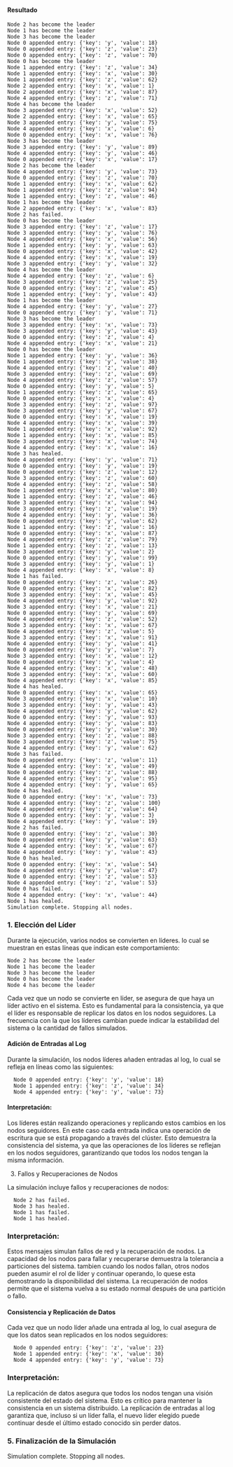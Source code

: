 #### Resultado
  
    Node 2 has become the leader
    Node 1 has become the leader
    Node 3 has become the leader
    Node 0 appended entry: {'key': 'y', 'value': 18}
    Node 0 appended entry: {'key': 'z', 'value': 23}
    Node 0 appended entry: {'key': 'z', 'value': 70}
    Node 0 has become the leader
    Node 1 appended entry: {'key': 'z', 'value': 34}
    Node 1 appended entry: {'key': 'x', 'value': 30}
    Node 1 appended entry: {'key': 'z', 'value': 62}
    Node 2 appended entry: {'key': 'x', 'value': 1}
    Node 2 appended entry: {'key': 'x', 'value': 87}
    Node 4 appended entry: {'key': 'z', 'value': 71}
    Node 4 has become the leader
    Node 3 appended entry: {'key': 'x', 'value': 52}
    Node 2 appended entry: {'key': 'x', 'value': 65}
    Node 3 appended entry: {'key': 'y', 'value': 75}
    Node 4 appended entry: {'key': 'x', 'value': 6}
    Node 0 appended entry: {'key': 'x', 'value': 76}
    Node 3 has become the leader
    Node 3 appended entry: {'key': 'y', 'value': 89}
    Node 4 appended entry: {'key': 'y', 'value': 46}
    Node 0 appended entry: {'key': 'x', 'value': 17}
    Node 2 has become the leader
    Node 4 appended entry: {'key': 'y', 'value': 73}
    Node 0 appended entry: {'key': 'z', 'value': 70}
    Node 1 appended entry: {'key': 'x', 'value': 62}
    Node 1 appended entry: {'key': 'z', 'value': 94}
    Node 1 appended entry: {'key': 'z', 'value': 46}
    Node 1 has become the leader
    Node 2 appended entry: {'key': 'x', 'value': 83}
    Node 2 has failed.
    Node 0 has become the leader
    Node 3 appended entry: {'key': 'z', 'value': 17}
    Node 3 appended entry: {'key': 'y', 'value': 76}
    Node 4 appended entry: {'key': 'x', 'value': 56}
    Node 1 appended entry: {'key': 'y', 'value': 63}
    Node 0 appended entry: {'key': 'x', 'value': 42}
    Node 4 appended entry: {'key': 'x', 'value': 19}
    Node 3 appended entry: {'key': 'y', 'value': 32}
    Node 4 has become the leader
    Node 4 appended entry: {'key': 'z', 'value': 6}
    Node 3 appended entry: {'key': 'z', 'value': 25}
    Node 0 appended entry: {'key': 'z', 'value': 45}
    Node 1 appended entry: {'key': 'y', 'value': 43}
    Node 1 has become the leader
    Node 4 appended entry: {'key': 'y', 'value': 27}
    Node 0 appended entry: {'key': 'y', 'value': 71}
    Node 3 has become the leader
    Node 3 appended entry: {'key': 'x', 'value': 73}
    Node 3 appended entry: {'key': 'y', 'value': 43}
    Node 0 appended entry: {'key': 'z', 'value': 4}
    Node 4 appended entry: {'key': 'x', 'value': 21}
    Node 0 has become the leader
    Node 1 appended entry: {'key': 'y', 'value': 36}
    Node 1 appended entry: {'key': 'y', 'value': 38}
    Node 4 appended entry: {'key': 'z', 'value': 40}
    Node 3 appended entry: {'key': 'z', 'value': 69}
    Node 4 appended entry: {'key': 'z', 'value': 57}
    Node 0 appended entry: {'key': 'y', 'value': 5}
    Node 1 appended entry: {'key': 'z', 'value': 65}
    Node 0 appended entry: {'key': 'x', 'value': 4}
    Node 3 appended entry: {'key': 'z', 'value': 97}
    Node 3 appended entry: {'key': 'y', 'value': 67}
    Node 0 appended entry: {'key': 'x', 'value': 19}
    Node 4 appended entry: {'key': 'x', 'value': 39}
    Node 1 appended entry: {'key': 'x', 'value': 92}
    Node 1 appended entry: {'key': 'x', 'value': 85}
    Node 3 appended entry: {'key': 'x', 'value': 74}
    Node 4 appended entry: {'key': 'x', 'value': 16}
    Node 3 has healed.
    Node 4 appended entry: {'key': 'y', 'value': 71}
    Node 0 appended entry: {'key': 'y', 'value': 19}
    Node 0 appended entry: {'key': 'z', 'value': 12}
    Node 3 appended entry: {'key': 'z', 'value': 60}
    Node 4 appended entry: {'key': 'z', 'value': 58}
    Node 1 appended entry: {'key': 'x', 'value': 80}
    Node 1 appended entry: {'key': 'z', 'value': 46}
    Node 3 appended entry: {'key': 'x', 'value': 94}
    Node 3 appended entry: {'key': 'z', 'value': 19}
    Node 4 appended entry: {'key': 'y', 'value': 36}
    Node 0 appended entry: {'key': 'y', 'value': 62}
    Node 1 appended entry: {'key': 'z', 'value': 16}
    Node 0 appended entry: {'key': 'x', 'value': 87}
    Node 4 appended entry: {'key': 'z', 'value': 79}
    Node 1 appended entry: {'key': 'z', 'value': 13}
    Node 3 appended entry: {'key': 'y', 'value': 2}
    Node 0 appended entry: {'key': 'y', 'value': 99}
    Node 3 appended entry: {'key': 'y', 'value': 1}
    Node 4 appended entry: {'key': 'x', 'value': 8}
    Node 1 has failed.
    Node 0 appended entry: {'key': 'z', 'value': 26}
    Node 0 appended entry: {'key': 'x', 'value': 82}
    Node 3 appended entry: {'key': 'x', 'value': 45}
    Node 4 appended entry: {'key': 'y', 'value': 92}
    Node 3 appended entry: {'key': 'x', 'value': 21}
    Node 0 appended entry: {'key': 'y', 'value': 69}
    Node 4 appended entry: {'key': 'z', 'value': 52}
    Node 3 appended entry: {'key': 'x', 'value': 67}
    Node 4 appended entry: {'key': 'z', 'value': 5}
    Node 3 appended entry: {'key': 'x', 'value': 91}
    Node 4 appended entry: {'key': 'y', 'value': 41}
    Node 0 appended entry: {'key': 'y', 'value': 7}
    Node 3 appended entry: {'key': 'x', 'value': 12}
    Node 0 appended entry: {'key': 'y', 'value': 4}
    Node 4 appended entry: {'key': 'x', 'value': 48}
    Node 3 appended entry: {'key': 'x', 'value': 60}
    Node 4 appended entry: {'key': 'x', 'value': 85}
    Node 4 has healed.
    Node 0 appended entry: {'key': 'x', 'value': 65}
    Node 3 appended entry: {'key': 'x', 'value': 10}
    Node 3 appended entry: {'key': 'y', 'value': 43}
    Node 4 appended entry: {'key': 'y', 'value': 62}
    Node 0 appended entry: {'key': 'y', 'value': 93}
    Node 4 appended entry: {'key': 'y', 'value': 83}
    Node 0 appended entry: {'key': 'y', 'value': 30}
    Node 3 appended entry: {'key': 'z', 'value': 88}
    Node 3 appended entry: {'key': 'z', 'value': 75}
    Node 4 appended entry: {'key': 'y', 'value': 62}
    Node 3 has failed.
    Node 0 appended entry: {'key': 'z', 'value': 11}
    Node 4 appended entry: {'key': 'x', 'value': 49}
    Node 0 appended entry: {'key': 'z', 'value': 88}
    Node 4 appended entry: {'key': 'y', 'value': 95}
    Node 4 appended entry: {'key': 'y', 'value': 65}
    Node 4 has healed.
    Node 0 appended entry: {'key': 'x', 'value': 73}
    Node 4 appended entry: {'key': 'z', 'value': 100}
    Node 4 appended entry: {'key': 'z', 'value': 64}
    Node 0 appended entry: {'key': 'y', 'value': 3}
    Node 4 appended entry: {'key': 'y', 'value': 19}
    Node 2 has failed.
    Node 0 appended entry: {'key': 'z', 'value': 30}
    Node 0 appended entry: {'key': 'y', 'value': 63}
    Node 4 appended entry: {'key': 'x', 'value': 67}
    Node 4 appended entry: {'key': 'y', 'value': 43}
    Node 0 has healed.
    Node 0 appended entry: {'key': 'x', 'value': 54}
    Node 4 appended entry: {'key': 'y', 'value': 47}
    Node 0 appended entry: {'key': 'z', 'value': 53}
    Node 4 appended entry: {'key': 'z', 'value': 53}
    Node 0 has failed.
    Node 4 appended entry: {'key': 'x', 'value': 44}
    Node 1 has healed.
    Simulation complete. Stopping all nodes.

### 1. Elección del Líder

Durante la ejecución, varios nodos se convierten en líderes. lo cual se muestran en estas líneas que indican este comportamiento:
  
    Node 2 has become the leader
    Node 1 has become the leader
    Node 3 has become the leader
    Node 0 has become the leader
    Node 4 has become the leader

  
Cada vez que un nodo se convierte en líder, se asegura de que haya un líder activo en el sistema. Esto es fundamental para la consistencia, ya que el líder es responsable de replicar los datos en los nodos seguidores.
La frecuencia con la que los líderes cambian puede indicar la estabilidad del sistema o la cantidad de fallos simulados.

 #### Adición de Entradas al Log

Durante la simulación, los nodos líderes añaden entradas al log, lo cual se refleja en líneas como las siguientes:
  
      Node 0 appended entry: {'key': 'y', 'value': 18}
      Node 1 appended entry: {'key': 'z', 'value': 34}
      Node 4 appended entry: {'key': 'y', 'value': 73}
  
#### Interpretación:
Los líderes están realizando operaciones y replicando estos cambios en los nodos seguidores. En este caso cada entrada indica una operación de escritura que se está propagando a través del clúster.
Esto demuestra la consistencia del sistema, ya que las operaciones de los líderes se reflejan en los nodos seguidores, garantizando que todos los nodos tengan la misma información.

3. Fallos y Recuperaciones de Nodos

La simulación incluye fallos y recuperaciones de nodos:
  
      Node 2 has failed.
      Node 3 has healed.
      Node 1 has failed.
      Node 1 has healed.

### Interpretación:
Estos mensajes simulan fallos de red y la recuperación de nodos. La capacidad de los nodos para fallar y recuperarse demuestra la tolerancia a particiones del sistema.
tambien cuando los nodos fallan, otros nodos pueden asumir el rol de líder y continuar operando, lo quese esta  demostrando la disponibilidad del sistema. La recuperación de nodos permite que el sistema vuelva a su estado normal después de una partición o fallo.

#### Consistencia y Replicación de Datos

Cada vez que un nodo líder añade una entrada al log, lo cual asegura de que los datos sean replicados en los nodos seguidores:
    
      Node 0 appended entry: {'key': 'z', 'value': 23}
      Node 1 appended entry: {'key': 'x', 'value': 30}
      Node 4 appended entry: {'key': 'y', 'value': 73}

### Interpretación:
La replicación de datos asegura que todos los nodos tengan una visión consistente del estado del sistema. Esto es crítico para mantener la consistencia en un sistema distribuido.
La replicación de entradas al log garantiza que, incluso si un líder falla, el nuevo líder elegido puede continuar desde el último estado conocido sin perder datos.

### 5. Finalización de la Simulación
Simulation complete. Stopping all nodes.
